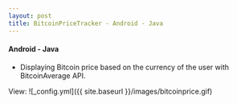 ```yaml
---
layout: post
title: BitcoinPriceTracker - Android - Java
---
```

#### Android - Java

* Displaying Bitcoin price based on the currency of the user with BitcoinAverage API.

View:
![_config.yml]({{ site.baseurl }}/images/bitcoinprice.gif)
